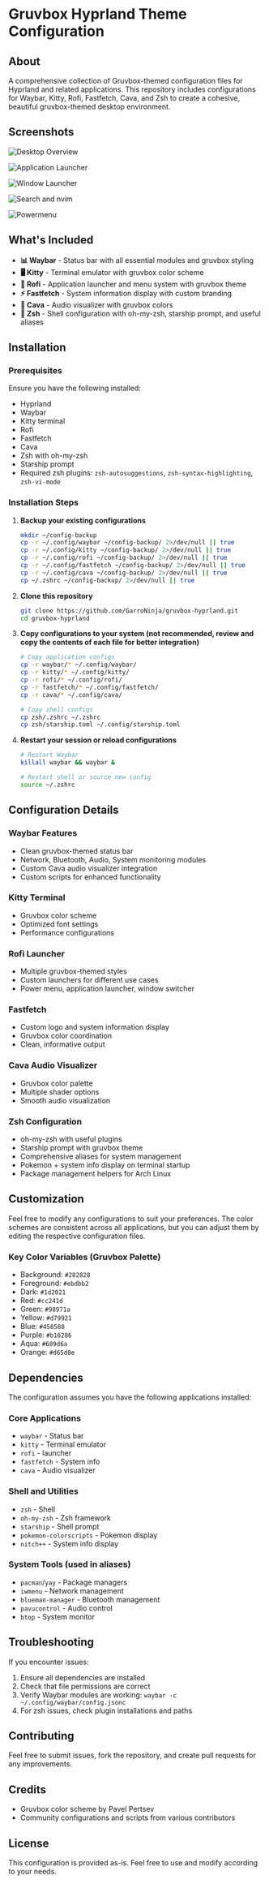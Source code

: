 # Gruvbox Hyprland Theme Configuration

## About

A comprehensive collection of Gruvbox-themed configuration files for Hyprland and related applications. This repository includes configurations for Waybar, Kitty, Rofi, Fastfetch, Cava, and Zsh to create a cohesive, beautiful gruvbox-themed desktop environment.

## Screenshots

![Desktop Overview](screenshots/image.png)

![Application Launcher](screenshots/image2.png)

![Window Launcher](screenshots/image3.png)

![Search and nvim](screenshots/image4.png)

![Powermenu](screenshots/image5.png)


## What's Included

- **📊 Waybar** - Status bar with all essential modules and gruvbox styling
- **🖥️ Kitty** - Terminal emulator with gruvbox color scheme
- **🚀 Rofi** - Application launcher and menu system with gruvbox theme
- **⚡ Fastfetch** - System information display with custom branding
- **🎵 Cava** - Audio visualizer with gruvbox colors
- **🐚 Zsh** - Shell configuration with oh-my-zsh, starship prompt, and useful aliases

## Installation

### Prerequisites

Ensure you have the following installed:

- Hyprland
- Waybar
- Kitty terminal
- Rofi
- Fastfetch
- Cava
- Zsh with oh-my-zsh
- Starship prompt
- Required zsh plugins: `zsh-autosuggestions`, `zsh-syntax-highlighting`, `zsh-vi-mode`

### Installation Steps

1. **Backup your existing configurations**
   ```bash
   mkdir ~/config-backup
   cp -r ~/.config/waybar ~/config-backup/ 2>/dev/null || true
   cp -r ~/.config/kitty ~/config-backup/ 2>/dev/null || true
   cp -r ~/.config/rofi ~/config-backup/ 2>/dev/null || true
   cp -r ~/.config/fastfetch ~/config-backup/ 2>/dev/null || true
   cp -r ~/.config/cava ~/config-backup/ 2>/dev/null || true
   cp ~/.zshrc ~/config-backup/ 2>/dev/null || true
   ```

2. **Clone this repository**
   ```bash
   git clone https://github.com/GarroNinja/gruvbox-hyprland.git
   cd gruvbox-hyprland
   ```

3. **Copy configurations to your system (not recommended, review and copy the contents of each file for better integration)** 
   ```bash
   # Copy application configs
   cp -r waybar/* ~/.config/waybar/
   cp -r kitty/* ~/.config/kitty/
   cp -r rofi/* ~/.config/rofi/
   cp -r fastfetch/* ~/.config/fastfetch/
   cp -r cava/* ~/.config/cava/
   
   # Copy shell configs
   cp zsh/.zshrc ~/.zshrc
   cp zsh/starship.toml ~/.config/starship.toml
   ```

4. **Restart your session or reload configurations**
   ```bash
   # Restart Waybar
   killall waybar && waybar &
   
   # Restart shell or source new config
   source ~/.zshrc
   ```

## Configuration Details

### Waybar Features
- Clean gruvbox-themed status bar
- Network, Bluetooth, Audio, System monitoring modules
- Custom Cava audio visualizer integration
- Custom scripts for enhanced functionality

### Kitty Terminal
- Gruvbox color scheme
- Optimized font settings
- Performance configurations

### Rofi Launcher
- Multiple gruvbox-themed styles
- Custom launchers for different use cases
- Power menu, application launcher, window switcher

### Fastfetch
- Custom logo and system information display
- Gruvbox color coordination
- Clean, informative output

### Cava Audio Visualizer
- Gruvbox color palette
- Multiple shader options
- Smooth audio visualization

### Zsh Configuration
- oh-my-zsh with useful plugins
- Starship prompt with gruvbox theme
- Comprehensive aliases for system management
- Pokemon + system info display on terminal startup
- Package management helpers for Arch Linux

## Customization

Feel free to modify any configurations to suit your preferences. The color schemes are consistent across all applications, but you can adjust them by editing the respective configuration files.

### Key Color Variables (Gruvbox Palette)
- Background: `#282828`
- Foreground: `#ebdbb2`
- Dark: `#1d2021`
- Red: `#cc241d`
- Green: `#98971a`
- Yellow: `#d79921`
- Blue: `#458588`
- Purple: `#b16286`
- Aqua: `#689d6a`
- Orange: `#d65d0e`

## Dependencies

The configuration assumes you have the following applications installed:

### Core Applications
- `waybar` - Status bar
- `kitty` - Terminal emulator  
- `rofi` - launcher
- `fastfetch` - System info
- `cava` - Audio visualizer

### Shell and Utilities
- `zsh` - Shell
- `oh-my-zsh` - Zsh framework
- `starship` - Shell prompt
- `pokemon-colorscripts` - Pokemon display
- `nitch++` - System info display

### System Tools (used in aliases)
- `pacman`/`yay` - Package managers
- `iwmenu` - Network management
- `blueman-manager` - Bluetooth management
- `pavucontrol` - Audio control
- `btop` - System monitor

## Troubleshooting

If you encounter issues:

1. Ensure all dependencies are installed
2. Check that file permissions are correct
3. Verify Waybar modules are working: `waybar -c ~/.config/waybar/config.jsonc`
4. For zsh issues, check plugin installations and paths

## Contributing

Feel free to submit issues, fork the repository, and create pull requests for any improvements.

## Credits

- Gruvbox color scheme by Pavel Pertsev
- Community configurations and scripts from various contributors

## License

This configuration is provided as-is. Feel free to use and modify according to your needs.




